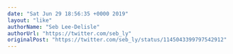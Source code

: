 ```yaml
---
date: "Sat Jun 29 18:56:35 +0000 2019"
layout: "like"
authorName: "Seb Lee-Delisle"
authorUrl: "https://twitter.com/seb_ly"
originalPost: "https://twitter.com/seb_ly/status/1145043399797542912"
---
```


